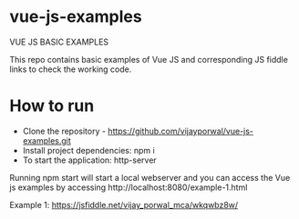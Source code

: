 # vue-js-examples
VUE JS BASIC EXAMPLES

This repo contains basic examples of Vue JS and corresponding JS fiddle links to check the working code.

# How to run
- Clone the repository - https://github.com/vijayporwal/vue-js-examples.git
- Install project dependencies: npm i
- To start the application: http-server

Running npm start will start a local webserver and you can access the Vue js examples by accessing 
http://localhost:8080/example-1.html

Example 1: https://jsfiddle.net/vijay_porwal_mca/wkqwbz8w/
